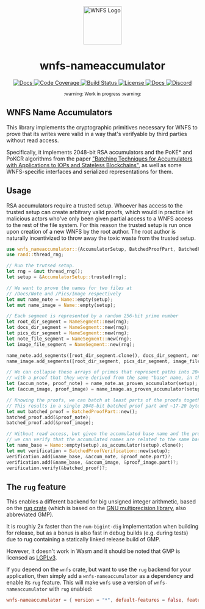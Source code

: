<div align="center">
  <a href="https://github.com/wnfs-wg" target="_blank">
    <img src="https://raw.githubusercontent.com/wnfs-wg/rs-wnfs/main/assets/logo.png" alt="WNFS Logo" width="100" height="100"></img>
  </a>

  <h1 align="center">wnfs-nameaccumulator</h1>

  <p>
    <a href="https://crates.io/crates/wnfs-nameaccumulator">
      <img src="https://img.shields.io/crates/v/wnfs-nameaccumulator?label=crates" alt="Docs">
    </a>
    <a href="https://codecov.io/gh/wnfs-wg/rs-wnfs">
      <img src="https://codecov.io/gh/wnfs-wg/rs-wnfs/branch/main/graph/badge.svg?token=95YHXFMFF4" alt="Code Coverage"/>
    </a>
    <a href="https://github.com/wnfs-wg/rs-wnfs/actions?query=">
      <img src="https://github.com/wnfs-wg/rs-wnfs/actions/workflows/checks.yaml/badge.svg" alt="Build Status">
    </a>
    <a href="https://github.com/wnfs-wg/rs-wnfs/blob/main/LICENSE">
      <img src="https://img.shields.io/badge/License-Apache%202.0-blue.svg" alt="License">
    </a>
    <a href="https://docs.rs/wnfs">
      <img src="https://img.shields.io/static/v1?label=Docs&message=docs.rs&color=blue" alt="Docs">
    </a>
    <a href="https://discord.gg/zAQBDEq">
      <img src="https://img.shields.io/static/v1?label=Discord&message=join%20us!&color=mediumslateblue" alt="Discord">
    </a>
  </p>
</div>

<div align="center"><sub>:warning: Work in progress :warning:</sub></div>

## WNFS Name Accumulators

This library implements the cryptographic primitives necessary for WNFS to prove that its writes were valid in a way that's verifyable by third parties without read access.

Specifically, it implements 2048-bit RSA accumulators and the PoKE* and PoKCR algorithms from the paper ["Batching Techniques for Accumulators with Applications to IOPs and Stateless Blockchains"](https://eprint.iacr.org/2018/1188.pdf), as well as some WNFS-specific interfaces and serialized representations for them.

## Usage

RSA accumulators require a trusted setup. Whoever has access to the trusted setup can create arbitrary valid proofs, which would in practice let malicious actors who've only been given partial access to a WNFS access to the rest of the file system.
For this reason the trusted setup is run once upon creation of a new WNFS by the root author. The root author is naturally incentivized to throw away the toxic waste from the trusted setup.

```rust
use wnfs_nameaccumulator::{AccumulatorSetup, BatchedProofPart, BatchedProofVerification, Name, NameSegment};
use rand::thread_rng;

// Run the trutsed setup.
let rng = &mut thread_rng();
let setup = &AccumulatorSetup::trusted(rng);

// We want to prove the names for two files at
// /Docs/Note and /Pics/Image respectively
let mut name_note = Name::empty(setup);
let mut name_image = Name::empty(setup);

// Each segment is represented by a random 256-bit prime number
let root_dir_segment = NameSegment::new(rng);
let docs_dir_segment = NameSegment::new(rng);
let pics_dir_segment = NameSegment::new(rng);
let note_file_segment = NameSegment::new(rng);
let image_file_segment = NameSegment::new(rng);

name_note.add_segments([root_dir_segment.clone(), docs_dir_segment, note_file_segment]);
name_image.add_segments([root_dir_segment, pics_dir_segment, image_file_segment]);

// We can collapse these arrays of primes that represent paths into 2048-bit RSA accumulators
// with a proof that they were derived from the same "base" name, in this case the `Name::empty` above.
let (accum_note, proof_note) = name_note.as_proven_accumulator(setup);
let (accum_image, proof_image) = name_image.as_proven_accumulator(setup);

// Knowing the proofs, we can batch at least parts of the proofs together.
// This results in a single 2048-bit batched proof part and ~17-20 bytes of unbatched proof per element.
let mut batched_proof = BatchedProofPart::new();
batched_proof.add(&proof_note);
batched_proof.add(&proof_image);

// Without read access, but given the accumulated base name and the proofs,
// we can verify that the accumulated names are related to the same base name.
let name_base = Name::empty(setup).as_accumulator(setup).clone();
let mut verification = BatchedProofVerification::new(setup);
verification.add(&name_base, &accum_note, &proof_note.part)?;
verification.add(&name_base, &accum_image, &proof_image.part)?;
verification.verify(&batched_proof)?;
```

## The `rug` feature

This enables a different backend for big unsigned integer arithmetic, based on the [rug crate] (which is based on the [GNU multiprecision library], also abbreviated GMP).

It is roughly 2x faster than the `num-bigint-dig` implementation when building for release, but as a bonus is also fast in debug builds (e.g. during tests) due to rug containing a statically linked release build of GMP.

However, it doesn't work in Wasm and it should be noted that GMP is licensed as [LGPLv3].

If you depend on the `wnfs` crate, but want to use the `rug` backend for your application, then simply add a `wnfs-nameaccumulator` as a dependency and enable its `rug` feature. This will make `wnfs` use a version of `wnfs-nameaccumulator` with `rug` enabled:

```toml
wnfs-nameaccumulator = { version = "*", default-features = false, features = ["rug"] }
```


[rug crate]: https://crates.io/crates/rug
[GNU multiprecision library]: https://gmplib.org/
[LGPLv3]: https://www.gnu.org/licenses/lgpl-3.0.en.html
